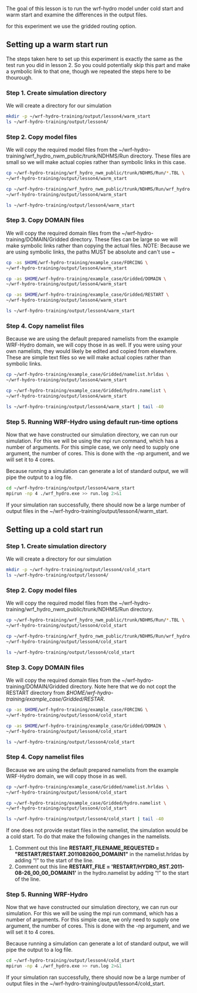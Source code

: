 The goal of this lesson is to run the wrf-hydro model under cold start and warm start and examine the differences in the output files.

for this experiment we use the gridded routing option. 

## Setting up a warm start run
The steps taken here to set up this experiment is exactly the same as the test run you did in lesson 2. So you could potentially skip this part and make a symbolic link to that one, though we repeated the steps here to be thourough. 

### Step 1. Create simulation directory

We will create a directory for our simulation

```bash
mkdir -p ~/wrf-hydro-training/output/lesson4/warm_start
ls ~/wrf-hydro-training/output/lesson4/
```
### Step 2. Copy model files

We will copy the required model files from the ~/wrf-hydro-training/wrf_hydro_nwm_public/trunk/NDHMS/Run directory. These files are small so we will make actual copies rather than symbolic links in this case.

```bash
cp ~/wrf-hydro-training/wrf_hydro_nwm_public/trunk/NDHMS/Run/*.TBL \
~/wrf-hydro-training/output/lesson4/warm_start

cp ~/wrf-hydro-training/wrf_hydro_nwm_public/trunk/NDHMS/Run/wrf_hydro.exe \
~/wrf-hydro-training/output/lesson4/warm_start

ls ~/wrf-hydro-training/output/lesson4/warm_start
```

### Step 3. Copy DOMAIN files

We will copy the required domain files from the ~/wrf-hydro-training/DOMAIN/Gridded directory. These files can be large so we will make symbolic links rather than copying the actual files. NOTE: Because we are using symbolic links, the paths MUST be absolute and can't use ~

```bash
cp -as $HOME/wrf-hydro-training/example_case/FORCING \
~/wrf-hydro-training/output/lesson4/warm_start

cp -as $HOME/wrf-hydro-training/example_case/Gridded/DOMAIN \
~/wrf-hydro-training/output/lesson4/warm_start

cp -as $HOME/wrf-hydro-training/example_case/Gridded/RESTART \
~/wrf-hydro-training/output/lesson4/warm_start

ls ~/wrf-hydro-training/output/lesson4/warm_start
```

### Step 4. Copy namelist files

Because we are using the default prepared namelists from the example WRF-Hydro domain, we will copy those in as well. If you were using your own namelists, they would likely be edited and copied from elsewhere. These are simple text files so we will make actual copies rather than symbolic links.

```bash
cp ~/wrf-hydro-training/example_case/Gridded/namelist.hrldas \
~/wrf-hydro-training/output/lesson4/warm_start

cp ~/wrf-hydro-training/example_case/Gridded/hydro.namelist \
~/wrf-hydro-training/output/lesson4/warm_start

ls ~/wrf-hydro-training/output/lesson4/warm_start | tail -40
```
### Step 5. Running WRF-Hydro using default run-time options
Now that we have constructed our simulation directory, we can run our simulation. For this we will be using the mpi run command, which has a number of arguments. For this simple case, we only need to supply one argument, the number of cores. This is done with the -np argument, and we will set it to 4 cores.

Because running a simulation can generate a lot of standard output, we will pipe the output to a log file.

```bash
cd ~/wrf-hydro-training/output/lesson4/warm_start
mpirun -np 4 ./wrf_hydro.exe >> run.log 2>&1
```
If your simulation ran successfully, there should now be a large number of output files in the ~/wrf-hydro-training/output/lesson4/warm_start. 

## Setting up a cold start run
### Step 1. Create simulation directory

We will create a directory for our simulation

```bash
mkdir -p ~/wrf-hydro-training/output/lesson4/cold_start
ls ~/wrf-hydro-training/output/lesson4/
```
### Step 2. Copy model files

We will copy the required model files from the ~/wrf-hydro-training/wrf_hydro_nwm_public/trunk/NDHMS/Run directory. 

```bash
cp ~/wrf-hydro-training/wrf_hydro_nwm_public/trunk/NDHMS/Run/*.TBL \
~/wrf-hydro-training/output/lesson4/cold_start

cp ~/wrf-hydro-training/wrf_hydro_nwm_public/trunk/NDHMS/Run/wrf_hydro.exe \
~/wrf-hydro-training/output/lesson4/cold_start

ls ~/wrf-hydro-training/output/lesson4/cold_start
```

### Step 3. Copy DOMAIN files

We will copy the required domain files from the ~/wrf-hydro-training/DOMAIN/Gridded directory. Note here that we do not copt the RESTART directory from *$HOME/wrf-hydro-training/example_case/Gridded/RESTAR*.

```bash
cp -as $HOME/wrf-hydro-training/example_case/FORCING \
~/wrf-hydro-training/output/lesson4/cold_start

cp -as $HOME/wrf-hydro-training/example_case/Gridded/DOMAIN \
~/wrf-hydro-training/output/lesson4/cold_start

ls ~/wrf-hydro-training/output/lesson4/cold_start
```

### Step 4. Copy namelist files

Because we are using the default prepared namelists from the example WRF-Hydro domain, we will copy those in as well.

```bash
cp ~/wrf-hydro-training/example_case/Gridded/namelist.hrldas \
~/wrf-hydro-training/output/lesson4/cold_start

cp ~/wrf-hydro-training/example_case/Gridded/hydro.namelist \
~/wrf-hydro-training/output/lesson4/cold_start

ls ~/wrf-hydro-training/output/lesson4/cold_start | tail -40
```

If one does not provide restart files in the namelist, the simulation would be a cold start. To do that make the following changes in the namelists. 
1.	Comment out this line **RESTART_FILENAME_REQUESTED = "RESTART/RESTART.2011082600_DOMAIN1"** in the namelist.hrldas by adding “!” to the start of the line. 
1.	Comment out this line **RESTART_FILE  = 'RESTART/HYDRO_RST.2011-08-26_00_00_DOMAIN1'** in the hydro.namelist by adding “!” to the start of the line. 

### Step 5. Running WRF-Hydro 
Now that we have constructed our simulation directory, we can run our simulation. For this we will be using the mpi run command, which has a number of arguments. For this simple case, we only need to supply one argument, the number of cores. This is done with the -np argument, and we will set it to 4 cores.

Because running a simulation can generate a lot of standard output, we will pipe the output to a log file.

```bash
cd ~/wrf-hydro-training/output/lesson4/cold_start
mpirun -np 4 ./wrf_hydro.exe >> run.log 2>&1
```
If your simulation ran successfully, there should now be a large number of output files in the ~/wrf-hydro-training/output/lesson4/cold_start. 

